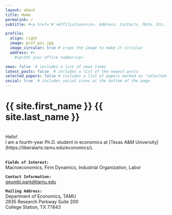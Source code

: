 ```yaml
---
layout: about
title: Home
permalink: /
subtitle: #<a href='#'>Affiliations</a>. Address. Contacts. Moto. Etc.

profile:
  align: right
  image: prof_pic.jpg
  image_circular: true # crops the image to make it circular
  address: #>
    #<p>555 your office number</p>

news: false  # includes a list of news items
latest_posts: false  # includes a list of the newest posts
selected_papers: false # includes a list of papers marked as "selected={true}"
social: true  # includes social icons at the bottom of the page
---
```


<!-- _pages/about.md -->
<div class="myname">

<h1>{{ site.first_name }} {{ site.last_name }}</h1>

</div>

<br>
Hello! <br> I am a fourth-year Ph.D. student in economics at [Texas A&M University](https://liberalarts.tamu.edu/economics/).  <br><br>

<b>`Fields of Interest:`</b><br>
Macroeconomics, Firm Dynamics, Industrial Organization, Labor 


<b>`Contact Information:`</b><br>
[geumbi.park@tamu.edu](mailto:geumbi.park@tamu.edu)


<b>`Mailing Address:`</b><br>
Department of Economics, TAMU<br>
2935 Research Parkway Suite 200<br>
College Station, TX 77843


